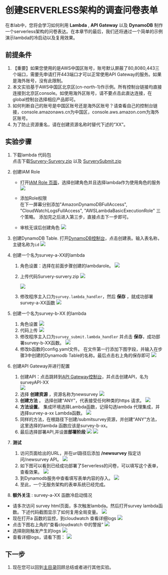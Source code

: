 
# 创建SERVERLESS架构的调查问卷表单

在本lab中，您将会学习如何利用 **Lambda** , **API Gateway** 以及 **DynamoDB** 制作一个serverless架构的问卷表达。在本章节的最后，我们还将通过一个简单的示例演示lambda的冷启动以及复用效果。

## 前提条件
1. 【重要】如果您使用的是AWS中国区账号，账号默认屏蔽了80,8080,443三个端口，需要先申请打开443端口才可以正常使用API Gateway的服务。如果是海外账号，没有此限制。
1. 本文实验基于AWS中国区北京区(cn-north-1)作示例。所有控制台链接均直接连接到北京区console。如使用海外区账号，请不要点击此直达连接，在global控制台选择相应产品即可。
1. 如何判断自己的账号是中国区账号还是海外区账号？请查看自己的控制台链接，console.amazonaws.cn为中国区，console.aws.amazon.com为海外区账号。
1. 为了防止资源重名，请在创建资源名称时替代下述的“XX”。

## 实验步骤
1. 下载lambda 代码包    
点击下载[Survery-Survery.zip](code/Survey-Survey.zip) 以及 [SurverySubmit.zip](code/SurveySubmit.zip)

1. 创建IAM Role   
   - 打开[IAM Role 页面](https://console.amazonaws.cn/iam/home?#/roles)，选择创建角色并且选择lambda作为使用角色的服务
      ![](img/lab2-create-iam-role.png)

   - 添加Role权限    
   在下一屏幕分别添加"AmazonDynamoDBFullAccess", "CloudWatchLogsFullAccess", "AWSLambdaBasicExecutionRole" 三个策略。
   添加完之后进入第三步，直接点击下一步即可。
   
   - 审核无误后创建角色
      ![](img/lab2-review-role.png)

1. 创建DynamoDB Table. 打开[DynamoDB控制台](https://console.amazonaws.cn/dynamodb/home?region=cn-north-1#)，点击创建表。输入表名称，主键名称为``id``
   ![](img/lab2-create-ddb-table.png)

1. 创建一个名为survey-a-XX的lambda
   1. 角色设置：选择在前面步骤创建的lambdarole。
      ![](img/lab2-lambda-info.png)

   1. 上传代码Survery-survery.zip
      ![](img/lab2-upload-zip-code.png)
   
      ![](img/lab2-survey-survery.png)

   1. 修改程序主入口为```survey.lambda_handler```，然后 **保存** ，就成功部署survey-a-XX函数
   ![](img/lab2-lambda-handler.png)
   
1. 创建一个名为survey-b-XX 的lambda
   1. 角色设置
      ![](img/lab2-survey-b.png)
   1. 代码上传
      ![](img/lab2-survey-b-code.png)
   1. 修改程序主入口为```survey_submit.lambda_handler``` 并点击 **保存**，成功部署survey-b-XX函数。
      ![](img/lab2-survey-submit.png)
   1. 修改b函数的config.yaml文件。 在文件第一行添加下图字段，并输入在步骤3中创建的Dynamodb Table的名称。最后点击右上角的保存即可
      ![](img/lab2-config-yaml.png)

1. 创建API Gateway并进行配置    
   1. 创建API：点击跳转到[API Gateway控制台](https://console.amazonaws.cn/apigateway/home?region=cn-north-1#/apis)，并点击创建API，名为surveyAPI-XX  
      ![](img/lab2-create-API-gateway.png)
   1. 选择 **创建资源** ，资源名称为newsurvey
      ![](img/lab2-create-resource.png)
   1. **创建方法** 。 选择创建“ANY”，代表接受任何种类的https 请求。
      ![](img/lab2-create-method.png)
   1. **方法设置**。 集成环境选择Lambda函数，记得勾选lambda 代理集成，并选择survey-a-xx Lambda函数。
      ![](img/lab2-method-configuration.png)
   1. 同样的方法，在根路径下创建/submitsurvey资源，并创建“ANY”方法，这里选择的lambda 函数应该是survey-b-xx。
   1. 最后选择部署API,并设置**部署阶段** 
      ![](img/lab2-deploy-API.png) 
      ![](img/lab2-deploy-prod.png)

1. **测试**    
   1. 访问页面给出的URL，并在url路径后添加 **/newsurvey** 指定访问/newsurvey API。
      ![](img/lab2-API-url.png)
   1. 如下图可以看到已经成功部署了Serverless的问卷，可以填写这个表单，查看效果。
      ![](img/lab2-new-survey.png)
   1. 到Dynamodb服务中查看填写表单内容的存入。
      ![](img/lab2-ddb-content.png)
   1. 至此，一个无服务架构的表单系统已经完成。
   
1. **额外关注** : survey-a-XX 函数冷启动情况    
  - 请多次访问 survey html页面，多次触发lambda。然后打开survey lambda函数。下述代码截图显示了如何复用全局变量。
    ![](img/lab2-lambda-global-para.png)
  - 现在打开a 函数的监控，到cloudwatch 查看详细logs
    ![](img/lab2-lambda-a-cloudwatch.png)
  - 点击下图右上角的“查看cloudwatch 中的警报”
    ![](img/lab2-cloudwatch-alert.png)
  - 选择刚刚触发产生的logs
    ![](img/lab2-newest-log.png)
  - 查看详细logs，请看下图：
    ![](img/lab2-detailed-log.png)
    

## 下一步
1. 现在您可以回到[主目录](README.md)回顾总结或者进行其他实验。